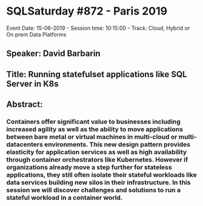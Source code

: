 # SQLSaturday #872 - Paris 2019
Event Date: 15-06-2019 - Session time: 10:15:00 - Track: Cloud, Hybrid or On prem Data Platforms
## Speaker: David Barbarin
## Title: Running statefulset applications like SQL Server in K8s
## Abstract:
### Containers offer significant value to businesses including increased agility as well as the ability to move applications between bare metal or virtual machines in multi-cloud or multi-datacenters environments. This new design pattern provides elasticity for application services as well as high availability through container orchestrators like Kubernetes. However if organizations already move a step further for stateless applications, they still often isolate their stateful workloads like data services building new silos in their infrastructure. In this session we will discover challenges and solutions to run a stateful workload in a container world.

